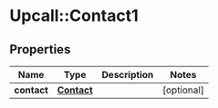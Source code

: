 # Upcall::Contact1

## Properties
Name | Type | Description | Notes
------------ | ------------- | ------------- | -------------
**contact** | [**Contact**](Contact.md) |  | [optional] 


